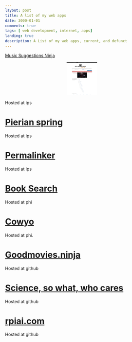 ```yaml
---
layout: post
title: A list of my web apps
date: 3000-01-01
comments: true
tags: [ web development, internet, apps]
landing: true
description: A List of my web apps, current, and defunct
---
```


<a href="http://www.musicsuggestions.ninja/" class="website">Music Suggestions Ninja</a>

<center>
<img src='/assets/images/screencapture-www-musicsuggestions-ninja-1443972446616.png' width=100></img>
</center>

Hosted at ips

# [Pierian spring](http://pierian.duckdns.org/)

Hosted at ips

# [Permalinker](http://permalinker.duckdns.org/)

Hosted at ips

# [Book Search](http://book.duckdns.org/)

Hosted at phi

# [Cowyo](http://cowyo.com/about)

Hosted at phi.

# [Goodmovies.ninja](http://goodmovies.ninja/)

Hosted at github

# [Science, so what, who cares](http://sciencesowhatwhocares.xyz/)

Hosted at github

# [rpiai.com](http://rpiai.com/)

Hosted at github



<style>
  .successPing {
    clear: left;
    border-radius: 25px;
    background: #8AC007;
    display:inline;
    padding: 2px;
  }
  .failPing {
    clear: left;
    border-radius: 25px;
    background: red;
    display:inline;
    padding: 2px;
  }
</style>
<script src="https://ajax.googleapis.com/ajax/libs/jquery/1.11.3/jquery.min.js"></script>
<script>
function isValidURL(url) {
    var encodedURL = encodeURIComponent(url);
    var isValid = false;
    $.ajax({
      url: "https://query.yahooapis.com/v1/public/yql?q=select%20*%20from%20html%20where%20url%3D%22" + encodedURL + "%22&format=json",
      type: "get",
      async: false,
      dataType: "json",
      success: function(data) {
        isValid = data.query.results != null;
      },
      error: function(){
        isValid = false;
      }
    });
    return isValid;
}



$( document ).ready(function() {
      setTimeout(function() {
  $( "a.website" ).each(function() {
    var ele = $( this );
      console.log(ele.attr('href'));
    if (isValidURL(ele.attr('href')) == true) {
      ele.toggleClass("successPing");
    } else {
      ele.toggleClass( "failPing" );
    }
  });
    }, 100);
});
</script>

